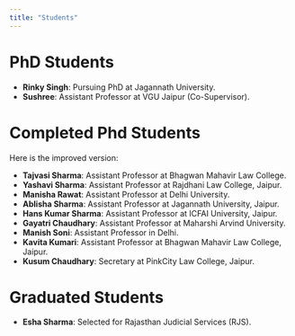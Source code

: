 ```yaml
---
title: "Students"
---
```

PhD Students  
======
- **Rinky Singh**: Pursuing PhD at Jagannath University.  
- **Sushree**: Assistant Professor at VGU Jaipur (Co-Supervisor).

Completed Phd Students
======
Here is the improved version:  

- **Tajvasi Sharma**: Assistant Professor at Bhagwan Mahavir Law College.  
- **Yashavi Sharma**: Assistant Professor at Rajdhani Law College, Jaipur.  
- **Manisha Rawat**: Assistant Professor at Delhi University.  
- **Ablisha Sharma**: Assistant Professor at Jagannath University, Jaipur.  
- **Hans Kumar Sharma**: Assistant Professor at ICFAI University, Jaipur.  
- **Gayatri Chaudhary**: Assistant Professor at Maharshi Arvind University.  
- **Manish Soni**: Assistant Professor in Delhi.  
- **Kavita Kumari**: Assistant Professor at Bhagwan Mahavir Law College, Jaipur.  
- **Kusum Chaudhary**: Secretary at PinkCity Law College, Jaipur.

Graduated Students
======
- **Esha Sharma**: Selected for Rajasthan Judicial Services (RJS).


